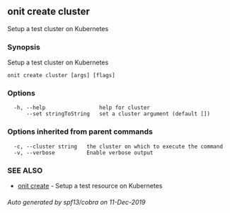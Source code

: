 ## onit create cluster

Setup a test cluster on Kubernetes

### Synopsis

Setup a test cluster on Kubernetes

```
onit create cluster [args] [flags]
```

### Options

```
  -h, --help                 help for cluster
      --set stringToString   set a cluster argument (default [])
```

### Options inherited from parent commands

```
  -c, --cluster string   the cluster on which to execute the command
  -v, --verbose          Enable verbose output
```

### SEE ALSO

* [onit create](onit_create.md)	 - Setup a test resource on Kubernetes

###### Auto generated by spf13/cobra on 11-Dec-2019
